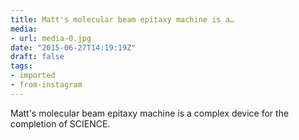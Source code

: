 ```yaml
---
title: Matt's molecular beam epitaxy machine is a…
media:
- url: media-0.jpg
date: "2015-06-27T14:19:19Z"
draft: false
tags:
- imported
- from-instagram
---
```

Matt's molecular beam epitaxy machine is a complex device for the completion of SCIENCE.
